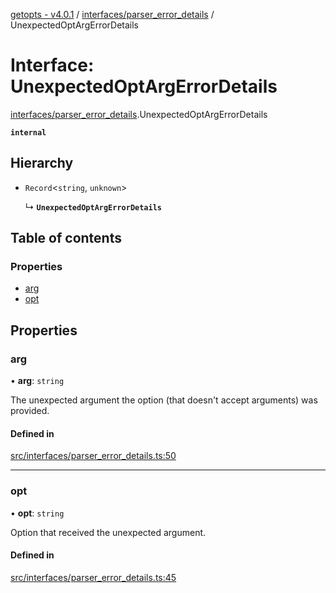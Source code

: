 [getopts - v4.0.1](../README.md) / [interfaces/parser_error_details](../modules/interfaces_parser_error_details.md) / UnexpectedOptArgErrorDetails

# Interface: UnexpectedOptArgErrorDetails

[interfaces/parser_error_details](../modules/interfaces_parser_error_details.md).UnexpectedOptArgErrorDetails

**`internal`**

## Hierarchy

- `Record`<`string`, `unknown`\>

  ↳ **`UnexpectedOptArgErrorDetails`**

## Table of contents

### Properties

- [arg](interfaces_parser_error_details.UnexpectedOptArgErrorDetails.md#arg)
- [opt](interfaces_parser_error_details.UnexpectedOptArgErrorDetails.md#opt)

## Properties

### arg

• **arg**: `string`

The unexpected argument the option (that doesn't accept arguments) was
provided.

#### Defined in

[src/interfaces/parser_error_details.ts:50](https://github.com/prasadrajandran/node-getopts/blob/6df82cf/src/interfaces/parser_error_details.ts#L50)

---

### opt

• **opt**: `string`

Option that received the unexpected argument.

#### Defined in

[src/interfaces/parser_error_details.ts:45](https://github.com/prasadrajandran/node-getopts/blob/6df82cf/src/interfaces/parser_error_details.ts#L45)

